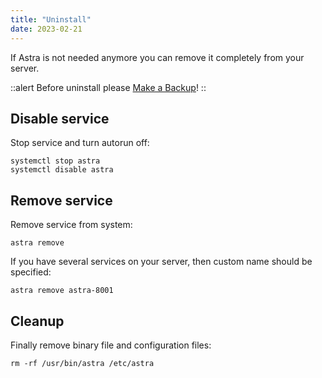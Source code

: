 ```yaml
---
title: "Uninstall"
date: 2023-02-21
---
```


If Astra is not needed anymore you can remove it completely from your server.

::alert
Before uninstall please [Make a Backup](../../admin-guide/administration/backup)!
::

## Disable service

Stop service and turn autorun off:

```
systemctl stop astra
systemctl disable astra
```

## Remove service

Remove service from system:

```
astra remove
```

If you have several services on your server, then custom name should be specified:

```
astra remove astra-8001
```

## Cleanup

Finally remove binary file and configuration files:

```
rm -rf /usr/bin/astra /etc/astra
```
